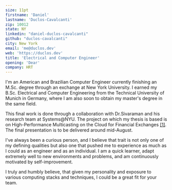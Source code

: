 ```yaml
---
size: 11pt
firstname: 'Daniel'
lastname: 'Duclos-Cavalcanti'
zip: 10012
state: NY
linkedin: "daniel-duclos-cavalcanti"
github: "duclos-cavalcanti"
city: New York
email: 'me@duclos.dev'
web: 'https://duclos.dev'
title: 'Electrical and Computer Engineer'
opening: 'Dear'
company: HRT
---
```


I'm an American and Brazilian Computer Engineer currently finishing an M.Sc. degree through an exchange at New York University. I earned 
my B.Sc. Electrical and Computer Engineering from the Technical University of Munich in Germany, where I am also soon to obtain my master's degree 
in the same field.

This final work is done through a collaboration with Dr.Sivaraman and his research team at Systems@NYU. The project on which my thesis is based is on High-Performance Multicasting on the Cloud for Financial Exchanges [[1]](https://arxiv.org/abs/2402.09527). The final presentation is to be delivered around mid-August.

<!-- Since my first programming class, I have been interested in understanding how programs and the machines that execute them work. -->
<!-- This curiosity eventually brought me to study both the hardware and the software mechanisms that enable us to do so. Throughout my  -->
<!-- studies and career, I was lucky and driven enough to experience many layers of computer abstractions. From digital electronics and FPGAs to  -->
<!-- Operating Systems, Linux, Networking, Machine Learning, and the Software Engineering tools that leverage them all. -->

I've always been a curious person, and I believe that trait is not only one of my defining qualities but also one that pushed me to experience as much as I could as an engineer and as an individual. I am a quick learner, adapt extremely well to new environments and problems, and am continuously motivated by self-improvement. 

I truly and humbly believe, that given my personality and exposure to various computing stacks and techniques, I could be a great fit for your team. 

